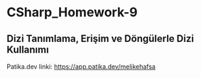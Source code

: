 # CSharp_Homework-9

## Dizi Tanımlama, Erişim ve Döngülerle Dizi Kullanımı 

Patika.dev linki: https://app.patika.dev/melikehafsa
